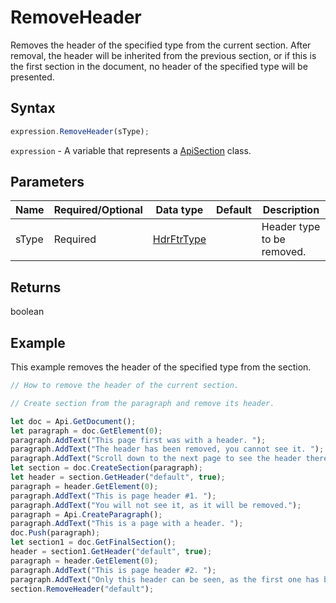 # RemoveHeader

Removes the header of the specified type from the current section. After removal, the header will be inherited from
the previous section, or if this is the first section in the document, no header of the specified type will be presented.

## Syntax

```javascript
expression.RemoveHeader(sType);
```

`expression` - A variable that represents a [ApiSection](../ApiSection.md) class.

## Parameters

| **Name** | **Required/Optional** | **Data type** | **Default** | **Description** |
| ------------- | ------------- | ------------- | ------------- | ------------- |
| sType | Required | [HdrFtrType](../../Enumeration/HdrFtrType.md) |  | Header type to be removed. |

## Returns

boolean

## Example

This example removes the header of the specified type from the section.

```javascript editor-docx
// How to remove the header of the current section.

// Create section from the paragraph and remove its header.

let doc = Api.GetDocument();
let paragraph = doc.GetElement(0);
paragraph.AddText("This page first was with a header. ");
paragraph.AddText("The header has been removed, you cannot see it. ");
paragraph.AddText("Scroll down to the next page to see the header there.");
let section = doc.CreateSection(paragraph);
let header = section.GetHeader("default", true);
paragraph = header.GetElement(0);
paragraph.AddText("This is page header #1. ");
paragraph.AddText("You will not see it, as it will be removed.");
paragraph = Api.CreateParagraph();
paragraph.AddText("This is a page with a header. ");
doc.Push(paragraph);
let section1 = doc.GetFinalSection();
header = section1.GetHeader("default", true);
paragraph = header.GetElement(0);
paragraph.AddText("This is page header #2. ");
paragraph.AddText("Only this header can be seen, as the first one has been removed.");
section.RemoveHeader("default");
```
